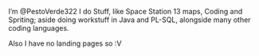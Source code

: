 I’m @PestoVerde322
I do Stuff, like Space Station 13 maps, Coding and Spriting; aside doing workstuff in Java and PL-SQL, alongside many other coding languages.

Also I have no landing pages so :V
